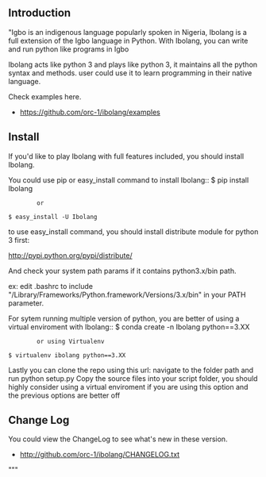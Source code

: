 Introduction
--------------

"Igbo is an indigenous language popularly spoken in Nigeria, Ibolang is a full 
extension of the Igbo language in Python.
With Ibolang, you can write and run python like programs in Igbo

Ibolang acts like python 3 and plays like python 3, it maintains all the python syntax 
and methods.
user could use it to learn programming in their native language.

Check examples here.

  * https://github.com/orc-1/ibolang/examples

Install
----------

If you'd like to play Ibolang with full features included, you should install Ibolang.

You could use pip or easy_install command to install Ibolang::
	$ pip install Ibolang 

			or

    $ easy_install -U Ibolang

to use easy_install command, you should install distribute module for python 3 first:

http://pypi.python.org/pypi/distribute/

And check your system path params if it contains python3.x/bin path.

ex: edit .bashrc to include "/Library/Frameworks/Python.framework/Versions/3.x/bin" in your PATH parameter.

For sytem running multiple version of python, you are better of using a virtual enviroment
with Ibolang::
	$ conda create -n Ibolang python==3.XX

			or using Virtualenv

	$ virtualenv ibolang python==3.XX 

Lastly you can clone the repo using this url: navigate to the folder path and run python setup.py 
Copy the source files into your script folder, you should highly consider using 
a virtual enviroment if you are using this option and the previous options are better 
off



Change Log
-------------

You could view the ChangeLog to see what's new in these version.

  * http://github.com/orc-1/ibolang/CHANGELOG.txt

"""
